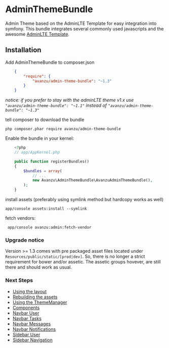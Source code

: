 AdminThemeBundle
================

Admin Theme based on the AdminLTE Template for easy integration into symfony.
This bundle integrates several commonly used javascripts and the awesome [AdminLTE Template](https://github.com/almasaeed2010/AdminLTE).

## Installation

Add AdminThemeBundle to composer.json
```json
	{
		"require": {
			"avanzu/admin-theme-bundle": "~1.3"
		}
	}
```
_notice: if you prefer to stay with the adminLTE theme v1.x use `"avanzu/admin-theme-bundle": "~1.1"` instead of `"avanzu/admin-theme-bundle": "~1.3"`_

tell composer to download the bundle

	php composer.phar require avanzu/admin-theme-bundle

Enable the bundle in your kernel:
```php
	<?php
	// app/AppKernel.php

	public function registerBundles()
	{
		$bundles = array(
			// ...
			new Avanzu\AdminThemeBundle\AvanzuAdminThemeBundle(),
		);
	}
```

install assets (preferably using symlink method but hardcopy works as well)

	app/console assets:install --symlink
	
fetch vendors:

	 app/console avanzu:admin:fetch-vendor

### Upgrade notice
Version >= 1.3 comes with pre packaged asset files located under `Resources/public/static/[prod|dev]`. So, there is no longer a strict requirement for bower and/or assetic. The assetic groups hovever, are still there and should work as usual.


### Next Steps
* [Using the layout](Resources/docs/layout.md)
* [Rebuilding the assets](Resources/docs/rebuild.md)
* [Using the ThemeManager](Resources/docs/theme_manager.md)
* [Components](Resources/docs/component_events.md)
* [Navbar User](Resources/docs/navbar_user.md)
* [Navbar Tasks](Resources/docs/navbar_tasks.md)
* [Navbar Messages](Resources/docs/navbar_messages.md)
* [Navbar Notifications](Resources/docs/navbar_notifications.md)
* [Sidebar User](Resources/docs/sidebar_user.md)
* [Sidebar Navigation](Resources/docs/sidebar_navigation.md)
